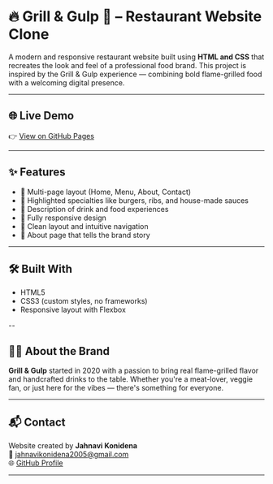 # 🔥 Grill & Gulp 🍔 – Restaurant Website Clone

A modern and responsive restaurant website built using **HTML and CSS** that recreates the look and feel of a professional food brand. This project is inspired by the Grill & Gulp experience — combining bold flame-grilled food with a welcoming digital presence.

---

## 🌐 Live Demo

👉 [View on GitHub Pages](https://jahnavikonidena.github.io/grill-and-gulp/)

---

## ✨ Features

- 🧭 Multi-page layout (Home, Menu, About, Contact)
- 🍔 Highlighted specialties like burgers, ribs, and house-made sauces
- 🍹 Description of drink and food experiences
- 📱 Fully responsive design
- 🎨 Clean layout and intuitive navigation
- 💬 About page that tells the brand story

---

## 🛠️ Built With

- HTML5
- CSS3 (custom styles, no frameworks)
- Responsive layout with Flexbox

--

## 👨‍🍳 About the Brand

**Grill & Gulp** started in 2020 with a passion to bring real flame-grilled flavor and handcrafted drinks to the table. Whether you're a meat-lover, veggie fan, or just here for the vibes — there's something for everyone.

---

## 📬 Contact

Website created by **Jahnavi Konidena**  
📧 jahnavikonidena2005@gmail.com  
🌐 [GitHub Profile](https://github.com/jahnavikonidena)

---

